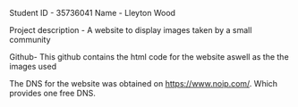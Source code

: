 Student ID - 35736041
Name - Lleyton Wood

Project description - A website to display images taken by a small community

Github- This github contains the html code for the website aswell as the the images used

The DNS for the website was obtained on https://www.noip.com/. Which provides one free DNS.
